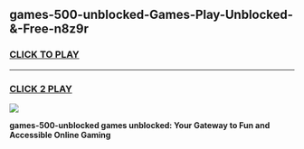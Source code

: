 
## games-500-unblocked-Games-Play-Unblocked-&-Free-n8z9r
<h3>
<a href="https://premium76.site?title=games-500-unblocked&ref=24A">CLICK TO PLAY</a></h3>
<hr>

<h3>
<a href="https://premium76.site?title=games-500-unblocked&ref=24A">CLICK 2 PLAY</a>
  
</h3>

<a href="https://premium76.site?title=games-500-unblocked&ref=24A"><img src="https://clearcache.store/games.png"></a>


**games-500-unblocked games unblocked: Your Gateway to Fun and Accessible Online Gaming**
